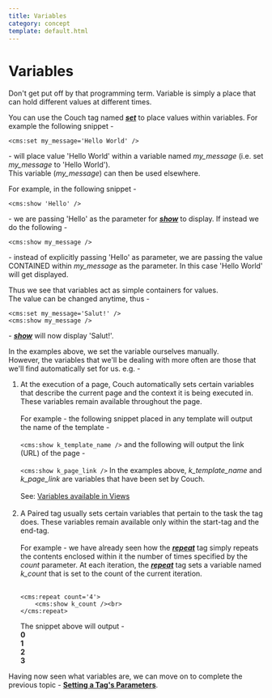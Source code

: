 ```yaml
---
title: Variables
category: concept
template: default.html
---
```


# Variables

Don't get put off by that programming term. Variable is simply a place that can hold different values at different times.

You can use the Couch tag named [__*set*__](../../tags-reference/set.html) to place values within variables. For example the following snippet -

```
<cms:set my_message='Hello World' />
```

\- will place value 'Hello World' within a variable named *my\_message* (i.e. set *my\_message* to 'Hello World').<br/>
This variable (*my\_message*) can then be used elsewhere.

For example, in the following snippet -

```
<cms:show 'Hello' />
```

\- we are passing 'Hello' as the parameter for [__*show*__](../../tags-reference/show.html) to display. If instead we do the following -

```
<cms:show my_message />
```

\- instead of explicitly passing 'Hello' as parameter, we are passing the value CONTAINED within *my\_message* as the parameter. In this case 'Hello World' will get displayed.

Thus we see that variables act as simple containers for values.<br/>
The value can be changed anytime, thus -

```
<cms:set my_message='Salut!' />
<cms:show my_message />
```

\- [__*show*__](../../tags-reference/show.html) will now display 'Salut!'.

In the examples above, we set the variable ourselves manually.<br/>
However, the variables that we'll be dealing with more often are those that we'll find automatically set for us. e.g. -

1.  At the execution of a page, Couch automatically sets certain variables that describe the current page and the context it is being executed in. These variables remain available throughout the page.<br/>
    <br/>
    For example - the following snippet placed in any template will output the name of the template -<br/>
    <br/>
    ```<cms:show k_template_name />```
    and the following will output the link (URL) of the page -<br/>
    <br/>
    ```<cms:show k_page_link />```
    In the examples above, *k\_template\_name* and *k\_page\_link* are variables that have been set by Couch.<br/>
    <br/>
    See: [Variables available in Views](../variables-in-views.html)<br/><br/>
2.  A Paired tag usually sets certain variables that pertain to the task the tag does. These variables remain available only within the start-tag and the end-tag.<br/>
    <br/>
    For example - we have already seen how the [__*repeat*__](../../tags-reference/repeat.html) tag simply repeats the contents enclosed within it the number of times specified by the _count_ parameter. At each iteration, the [__*repeat*__](../../tags-reference/repeat.html) tag sets a variable named *k\_count* that is set to the count of the current iteration.<br/>
    <br/>
    ```
    <cms:repeat count='4'>
        <cms:show k_count /><br>
    </cms:repeat>
    ```
    The snippet above will output -<br/>
    **0**<br/>
    **1**<br/>
    **2**<br/>
    **3**<br/>

Having now seen what variables are, we can move on to complete the previous topic - [**Setting a Tag's Parameters**](../setting-parameters.html).

